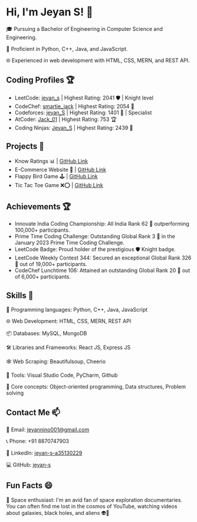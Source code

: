# Hi, I'm Jeyan S! 👋

🎓 Pursuing a Bachelor of Engineering in Computer Science and Engineering.

🚀 Proficient in Python, C++, Java, and JavaScript.

🌐 Experienced in web development with HTML, CSS, MERN, and REST API.

## Coding Profiles 🏆

- LeetCode: [jeyan_s](https://leetcode.com/jeyan_s) | Highest Rating: 2041 🛡️ | Knight level
- CodeChef: [smartie_jack](https://codechef.com/users/smartie_jack) | Highest Rating: 2054 🌟
- Codeforces: [jeyan_S](https://codeforces.com/profile/jeyan_s) | Highest Rating: 1401 🚀 | Specialist
- AtCoder: [Jack_01](https://atcoder.jp/users/Jack_01) | Highest Rating: 753 🏆
- Coding Ninjas: [Jeyan_S](https://codingninjas.com/studio/profile/Jeyan_S) | Highest Rating: 2439 🌟

## Projects 🚀

- Know Ratings 📊 | [GitHub Link](https://github.com/jeyan-s/Know-Your-Ratings)
- E-Commerce Website 🛒 | [GitHub Link](https://github.com/jeyan-s/BlueMoon-Ecommerce)
- Flappy Bird Game 🕹️ | [GitHub Link](https://github.com/jeyan-s/Flappy-Bird)
- Tic Tac Toe Game ❌⭕ | [GitHub Link](https://github.com/jeyan-s/Tic-Tac-Toe)

## Achievements 🏆

- Innovate India Coding Championship: All India Rank 62 🌟 outperforming 100,000+ participants.
- Prime Time Coding Challenge: Outstanding Global Rank 3 🚀 in the January 2023 Prime Time Coding Challenge.
- LeetCode Badge: Proud holder of the prestigious 🛡️ Knight badge.
- LeetCode Weekly Contest 344: Secured an exceptional Global Rank 326 🌟 out of 19,000+ participants.
- CodeChef Lunchtime 106: Attained an outstanding Global Rank 20 🌟 out of 6,000+ participants.

## Skills 💪

📝 Programming languages: Python, C++, Java, JavaScript

🌐 Web Development: HTML, CSS, MERN, REST API

📦 Databases: MySQL, MongoDB

🛠️ Libraries and Frameworks: React JS, Express JS

🕸️ Web Scraping: Beautifulsoup, Cheerio

🔧 Tools: Visual Studio Code, PyCharm, Github

🧠 Core concepts: Object-oriented programming, Data structures, Problem solving

## Contact Me 📫

📧 Email: jeyannino001@gmail.com

📞 Phone: +91 8870747903

💼 LinkedIn: [jeyan-s-a35130229](https://linkedin.com/in/jeyan-s-a35130229)

💻 GitHub: [jeyan-s](https://github.com/jeyan-s)

## Fun Facts 😄

🚀 Space enthusiast: I'm an avid fan of space exploration documentaries. You can often find me lost in the cosmos of YouTube, watching videos about galaxies, black holes, and aliens 👽🌠
